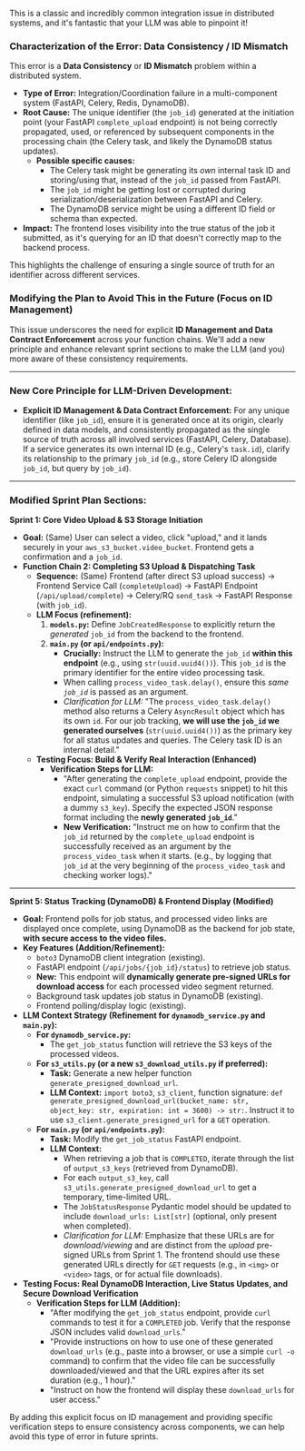 This is a classic and incredibly common integration issue in distributed systems, and it's fantastic that your LLM was able to pinpoint it!

### **Characterization of the Error: Data Consistency / ID Mismatch**

This error is a **Data Consistency** or **ID Mismatch** problem within a distributed system.

- **Type of Error:** Integration/Coordination failure in a multi-component system (FastAPI, Celery, Redis, DynamoDB).
- **Root Cause:** The unique identifier (the `job_id`) generated at the initiation point (your FastAPI `complete_upload` endpoint) is not being correctly propagated, used, or referenced by subsequent components in the processing chain (the Celery task, and likely the DynamoDB status updates).
  - **Possible specific causes:**
    - The Celery task might be generating its _own_ internal task ID and storing/using that, instead of the `job_id` passed from FastAPI.
    - The `job_id` might be getting lost or corrupted during serialization/deserialization between FastAPI and Celery.
    - The DynamoDB service might be using a different ID field or schema than expected.
- **Impact:** The frontend loses visibility into the true status of the job it submitted, as it's querying for an ID that doesn't correctly map to the backend process.

This highlights the challenge of ensuring a single source of truth for an identifier across different services.

### **Modifying the Plan to Avoid This in the Future (Focus on ID Management)**

This issue underscores the need for explicit **ID Management and Data Contract Enforcement** across your function chains. We'll add a new principle and enhance relevant sprint sections to make the LLM (and you) more aware of these consistency requirements.

---

### **New Core Principle for LLM-Driven Development:**

- **Explicit ID Management & Data Contract Enforcement:** For any unique identifier (like `job_id`), ensure it is generated once at its origin, clearly defined in data models, and consistently propagated as the single source of truth across all involved services (FastAPI, Celery, Database). If a service generates its own internal ID (e.g., Celery's `task.id`), clarify its relationship to the primary `job_id` (e.g., store Celery ID alongside `job_id`, but query by `job_id`).

---

### **Modified Sprint Plan Sections:**

**Sprint 1: Core Video Upload & S3 Storage Initiation**

- **Goal:** (Same) User can select a video, click "upload," and it lands securely in your `aws_s3_bucket.video_bucket`. Frontend gets a confirmation and a `job_id`.
- **Function Chain 2: Completing S3 Upload & Dispatching Task**
  - **Sequence:** (Same) Frontend (after direct S3 upload success) -> Frontend Service Call (`completeUpload`) -> FastAPI Endpoint (`/api/upload/complete`) -> Celery/RQ `send_task` -> FastAPI Response (with `job_id`).
  - **LLM Focus (refinement):**
    1.  **`models.py`:** Define `JobCreatedResponse` to explicitly return the _generated_ `job_id` from the backend to the frontend.
    2.  **`main.py` (or `api/endpoints.py`):**
        - **Crucially:** Instruct the LLM to generate the `job_id` **within this endpoint** (e.g., using `str(uuid.uuid4())`). This `job_id` is the primary identifier for the entire video processing task.
        - When calling `process_video_task.delay()`, ensure this _same `job_id`_ is passed as an argument.
        - _Clarification for LLM:_ "The `process_video_task.delay()` method also returns a Celery `AsyncResult` object which has its own `id`. For our job tracking, **we will use the `job_id` we generated ourselves** (`str(uuid.uuid4())`) as the primary key for all status updates and queries. The Celery task ID is an internal detail."
  - **Testing Focus: Build & Verify Real Interaction (Enhanced)**
    - **Verification Steps for LLM:**
      - "After generating the `complete_upload` endpoint, provide the exact `curl` command (or Python `requests` snippet) to hit this endpoint, simulating a successful S3 upload notification (with a dummy `s3_key`). Specify the expected JSON response format including the **newly generated `job_id`**."
      - **New Verification:** "Instruct me on how to confirm that the `job_id` returned by the `complete_upload` endpoint is successfully received as an argument by the `process_video_task` when it starts. (e.g., by logging that `job_id` at the very beginning of the `process_video_task` and checking worker logs)."

---

**Sprint 5: Status Tracking (DynamoDB) & Frontend Display (Modified)**

- **Goal:** Frontend polls for job status, and processed video links are displayed once complete, using DynamoDB as the backend for job state, **with secure access to the video files.**
- **Key Features (Addition/Refinement):**
  - `boto3` DynamoDB client integration (existing).
  - FastAPI endpoint (`/api/jobs/{job_id}/status`) to retrieve job status.
  - **New:** This endpoint will **dynamically generate pre-signed URLs for download access** for each processed video segment returned.
  - Background task updates job status in DynamoDB (existing).
  - Frontend polling/display logic (existing).
- **LLM Context Strategy (Refinement for `dynamodb_service.py` and `main.py`):**
  - **For `dynamodb_service.py`:**
    - The `get_job_status` function will retrieve the S3 keys of the processed videos.
  - **For `s3_utils.py` (or a new `s3_download_utils.py` if preferred):**
    - **Task:** Generate a new helper function `generate_presigned_download_url`.
    - **LLM Context:** `import boto3`, `s3_client`, function signature: `def generate_presigned_download_url(bucket_name: str, object_key: str, expiration: int = 3600) -> str:`. Instruct it to use `s3_client.generate_presigned_url` for a `GET` operation.
  - **For `main.py` (or `api/endpoints.py`):**
    - **Task:** Modify the `get_job_status` FastAPI endpoint.
    - **LLM Context:**
      - When retrieving a job that is `COMPLETED`, iterate through the list of `output_s3_keys` (retrieved from DynamoDB).
      - For each `output_s3_key`, call `s3_utils.generate_presigned_download_url` to get a temporary, time-limited URL.
      - The `JobStatusResponse` Pydantic model should be updated to include `download_urls: List[str]` (optional, only present when completed).
      - _Clarification for LLM:_ Emphasize that these URLs are for _download/viewing_ and are distinct from the _upload_ pre-signed URLs from Sprint 1. The frontend should use these generated URLs directly for `GET` requests (e.g., in `<img>` or `<video>` tags, or for actual file downloads).
- **Testing Focus: Real DynamoDB Interaction, Live Status Updates, and Secure Download Verification**
  - **Verification Steps for LLM (Addition):**
    - "After modifying the `get_job_status` endpoint, provide `curl` commands to test it for a `COMPLETED` job. Verify that the response JSON includes valid `download_urls`."
    - "Provide instructions on how to use one of these generated `download_urls` (e.g., paste into a browser, or use a simple `curl -o` command) to confirm that the video file can be successfully downloaded/viewed and that the URL expires after its set duration (e.g., 1 hour)."
    - "Instruct on how the frontend will display these `download_urls` for user access."

By adding this explicit focus on ID management and providing specific verification steps to ensure consistency across components, we can help avoid this type of error in future sprints.
